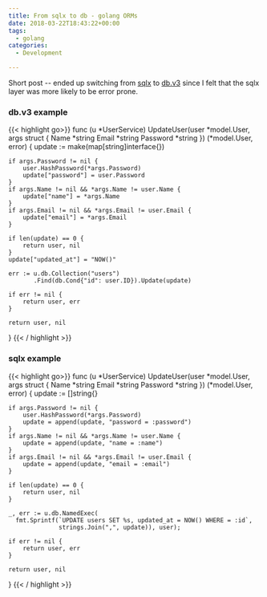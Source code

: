 ```yaml
---
title: From sqlx to db - golang ORMs
date: 2018-03-22T18:43:22+00:00
tags:
  - golang
categories:
  - Development

---
```



Short post -- ended up switching from [sqlx](https://github.com/jmoiron/sqlx) to [db.v3](https://github.com/upper/db) since I felt that the sqlx layer was more likely to be error prone.

### db.v3 example


{{< highlight go>}}
func (u *UserService) UpdateUser(user *model.User, args struct {
	Name     *string
	Email    *string
	Password *string
}) (*model.User, error) {
	update := make(map[string]interface{})

	if args.Password != nil {
		user.HashPassword(*args.Password)
		update["password"] = user.Password
	}
	if args.Name != nil && *args.Name != user.Name {
		update["name"] = *args.Name
	}
	if args.Email != nil && *args.Email != user.Email {
		update["email"] = *args.Email
	}

	if len(update) == 0 {
		return user, nil
	}
	update["updated_at"] = "NOW()"

	err := u.db.Collection("users")
	       .Find(db.Cond{"id": user.ID}).Update(update)

	if err != nil {
		return user, err
	}

	return user, nil
}
{{< / highlight >}}

### sqlx example

{{< highlight go>}}
func (u *UserService) UpdateUser(user *model.User, args struct {
	Name     *string
	Email    *string
	Password *string
}) (*model.User, error) {
   update := []string{}

	if args.Password != nil {
		user.HashPassword(*args.Password)
		update = append(update, "password = :password")
	}
	if args.Name != nil && *args.Name != user.Name {
		update = append(update, "name = :name")
	}
	if args.Email != nil && *args.Email != user.Email {
		update = append(update, "email = :email")
	}

	if len(update) == 0 {
		return user, nil
	}

	_, err := u.db.NamedExec(
	  fmt.Sprintf(`UPDATE users SET %s, updated_at = NOW() WHERE = :id`,
	              strings.Join(",", update)), user);

	if err != nil {
		return user, err
	}

	return user, nil
}
{{< / highlight >}}
